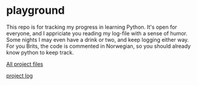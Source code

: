 # playground
This repo is for tracking my progress in learning Python.
It's open for everyone, and I appriciate you reading my log-file with a sense of humor.
Some nights I may even have a drink or two, and keep logging either way.
For you Brits, the code is commented in Norwegian, so you should already know python to keep track.

[All project files](https://github.com/p3k4/playground/find/main)

[project log](https://github.com/p3k4/playground/blob/main/log.md)

